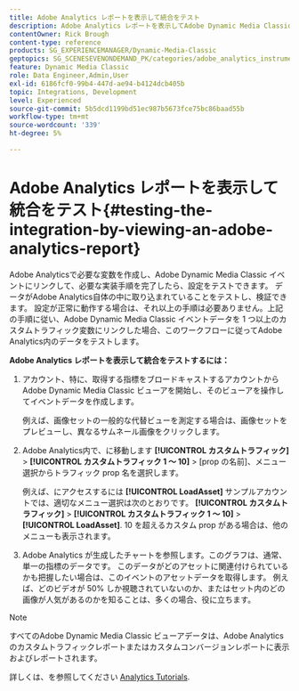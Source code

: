 ```yaml
---
title: Adobe Analytics レポートを表示して統合をテスト
description: Adobe Analytics レポートを表示してAdobe Dynamic Media Classicの統合をテストする方法を説明します。
contentOwner: Rick Brough
content-type: reference
products: SG_EXPERIENCEMANAGER/Dynamic-Media-Classic
geptopics: SG_SCENESEVENONDEMAND_PK/categories/adobe_analytics_instrumentation_kit
feature: Dynamic Media Classic
role: Data Engineer,Admin,User
exl-id: 6186fcf0-99b4-447d-ae94-b4124dcb405b
topic: Integrations, Development
level: Experienced
source-git-commit: 5b5dcd1199bd51ec987b5673fce75bc86baad55b
workflow-type: tm+mt
source-wordcount: '339'
ht-degree: 5%

---
```


# Adobe Analytics レポートを表示して統合をテスト{#testing-the-integration-by-viewing-an-adobe-analytics-report}

Adobe Analyticsで必要な変数を作成し、Adobe Dynamic Media Classic イベントにリンクして、必要な実装手順を完了したら、設定をテストできます。 データがAdobe Analytics自体の中に取り込まれていることをテストし、検証できます。 設定が正常に動作する場合は、それ以上の手順は必要ありません。上記の手順に従い、Adobe Dynamic Media Classic イベントデータを 1 つ以上のカスタムトラフィック変数にリンクした場合、このワークフローに従ってAdobe Analytics内のデータをテストします。

**Adobe Analytics レポートを表示して統合をテストするには：**

1. アカウント、特に、取得する指標をブロードキャストするアカウントからAdobe Dynamic Media Classic ビューアを開始し、そのビューアを操作してイベントデータを作成します。

   例えば、画像セットの一般的な代替ビューを測定する場合は、画像セットをプレビューし、異なるサムネール画像をクリックします。

1. Adobe Analytics内で、に移動します **[!UICONTROL カスタムトラフィック]** > **[!UICONTROL カスタムトラフィック 1 ～ 10]** > [prop の名前]、メニュー選択からトラフィック prop 名を選択します。

   例えば、にアクセスするには **[!UICONTROL LoadAsset]** サンプルアカウントでは、適切なメニュー選択は次のとおりです。 **[!UICONTROL カスタムトラフィック]** > **[!UICONTROL カスタムトラフィック 1 ～ 10]** > **[!UICONTROL LoadAsset]**. 10 を超えるカスタム prop がある場合は、他のメニューも表示されます。

1. Adobe Analytics が生成したチャートを参照します。このグラフは、通常、単一の指標のデータです。 このデータがどのアセットに関連付けられているかも把握したい場合は、このイベントのアセットデータを取得します。 例えば、どのビデオが 50% しか視聴されていないのか、またはセット内のどの画像が人気があるのかを知ることは、多くの場合、役に立ちます。

>[!NOTE]
>
>すべてのAdobe Dynamic Media Classic ビューアデータは、Adobe Analyticsのカスタムトラフィックレポートまたはカスタムコンバージョンレポートに表示およびレポートされます。

詳しくは、を参照してください [Analytics Tutorials](https://experienceleague.adobe.com/en/docs/analytics-learn/tutorials/overview).